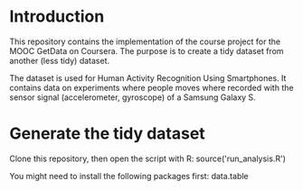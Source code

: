 # Introduction

This repository contains the implementation of the course project for the MOOC GetData on Coursera.
The purpose is to create a tidy dataset from another (less tidy) dataset.

The dataset is used for Human Activity Recognition Using Smartphones. It contains data on experiments where
people moves where recorded with the sensor signal (accelerometer, gyroscope) of a Samsung Galaxy S.

# Generate the tidy dataset

Clone this repository, then open the script with R:
    source('run_analysis.R')

You might need to install the following packages first: data.table